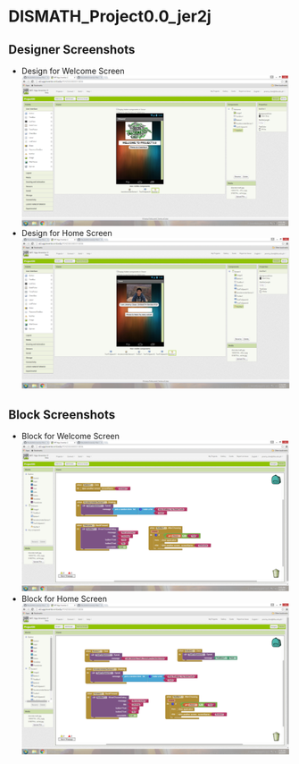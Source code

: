# DISMATH_Project0.0_jer2j

## Designer Screenshots
- Design for Welcome Screen
![ScreenShot](Welcome.png)
- Design for Home Screen
![ScreenShot](Screen1.png)

## Block Screenshots
- Block for Welcome Screen
![ScreenShot](Welcome.block.png)
- Block for Home Screen
![ScreenShot](screen1block.png)
